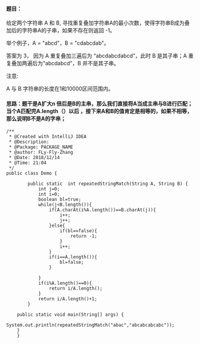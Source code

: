 ﻿####  题目：
给定两个字符串 A 和 B, 寻找重复叠加字符串A的最小次数，使得字符串B成为叠加后的字符串A的子串，如果不存在则返回 -1。

举个例子，A = "abcd"，B = "cdabcdab"。

答案为 3， 因为 A 重复叠加三遍后为 “abcdabcdabcd”，此时 B 是其子串；A 重复叠加两遍后为"abcdabcd"，B 并不是其子串。

注意:

 A 与 B 字符串的长度在1和10000区间范围内。
####  思路：题干是A扩大n 倍后是B的主串，那么我们直接将A当成主串与B进行匹配；当个A匹配完A.length（）以后 ，接下来A和B的值肯定是相等的，如果不相等，那么说明B不是A的字串；
```
/**
 * @Created with IntelliJ IDEA
 * @Description:
 * @Package: PACKAGE_NAME
 * @author: FLy-Fly-Zhang
 * @Date: 2018/12/14
 * @Time: 21:04
 */
public class Demo {

        public static  int repeatedStringMatch(String A, String B) {
            int j=0;
            int i=0;
            boolean bl=true;
            while(j<B.length()){
                if(A.charAt(i%A.length())==B.charAt(j)){
                    i++;
                    j++;
                }else{
                    if(bl==false){
                        return -1;
                    }
                    i++;
                }
                if(i==A.length()){
                    bl=false;
                }

            }
            if(i%A.length()==0){
                return i/A.length();
            }
            return i/A.length()+1;
        }

    public static void main(String[] args) {
        System.out.println(repeatedStringMatch("abac","abcabcabcabc"));
    }
    }

```

